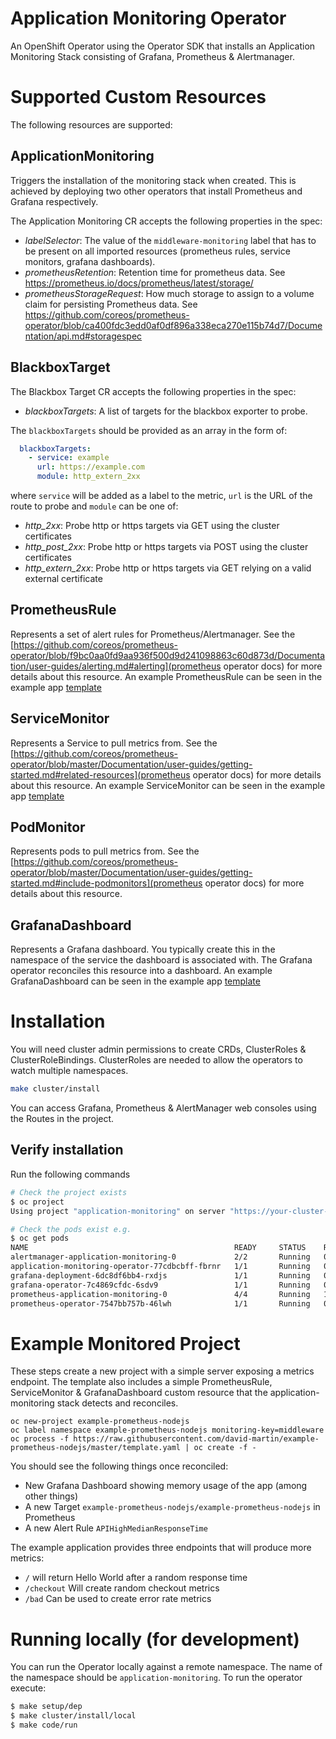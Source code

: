 # Application Monitoring Operator

An OpenShift Operator using the Operator SDK that installs an Application Monitoring Stack consisting of Grafana, Prometheus & Alertmanager.

# Supported Custom Resources

The following resources are supported:

## ApplicationMonitoring
Triggers the installation of the monitoring stack when created. This is achieved by deploying two other operators that install Prometheus and Grafana respectively.

The Application Monitoring CR accepts the following properties in the spec:

* *labelSelector*: The value of the `middleware-monitoring` label that has to be present on all imported resources (prometheus rules, service monitors, grafana dashboards).
* *prometheusRetention*: Retention time for prometheus data. See https://prometheus.io/docs/prometheus/latest/storage/
* *prometheusStorageRequest*: How much storage to assign to a volume claim for persisting Prometheus data. See https://github.com/coreos/prometheus-operator/blob/ca400fdc3edd0af0df896a338eca270e115b74d7/Documentation/api.md#storagespec



## BlackboxTarget
The Blackbox Target CR accepts the following properties in the spec:

* *blackboxTargets*: A list of targets for the blackbox exporter to probe.

The `blackboxTargets` should be provided as an array in the form of:

```yaml
  blackboxTargets:
    - service: example
      url: https://example.com
      module: http_extern_2xx
```

where `service` will be added as a label to the metric, `url` is the URL of the route to probe and `module` can be one of:

* *http_2xx*: Probe http or https targets via GET using the cluster certificates
* *http_post_2xx*: Probe http or https targets via POST using the cluster certificates
* *http_extern_2xx*: Probe http or https targets via GET relying on a valid external certificate

## PrometheusRule

Represents a set of alert rules for Prometheus/Alertmanager. See the [https://github.com/coreos/prometheus-operator/blob/f9bc0aa0fd9aa936f500d9d241098863c60d873d/Documentation/user-guides/alerting.md#alerting](prometheus operator docs) for more details about this resource.
An example PrometheusRule can be seen in the example app [template](https://github.com/david-martin/example-prometheus-nodejs/blob/d647b83116519b650e00401f04c8868280c47778/template.yaml#L92-L111)


## ServiceMonitor

Represents a Service to pull metrics from. See the [https://github.com/coreos/prometheus-operator/blob/master/Documentation/user-guides/getting-started.md#related-resources](prometheus operator docs) for more details about this resource.
An example ServiceMonitor can be seen in the example app [template](https://github.com/david-martin/example-prometheus-nodejs/blob/d647b83116519b650e00401f04c8868280c47778/template.yaml#L79-L91)

## PodMonitor

Represents pods to pull metrics from. See the [https://github.com/coreos/prometheus-operator/blob/master/Documentation/user-guides/getting-started.md#include-podmonitors](prometheus operator docs) for more details about this resource.

## GrafanaDashboard

Represents a Grafana dashboard. You typically create this in the namespace of the service the dashboard is associated with.
The Grafana operator reconciles this resource into a dashboard.
An example GrafanaDashboard can be seen in the example app [template](https://github.com/david-martin/example-prometheus-nodejs/blob/d647b83116519b650e00401f04c8868280c47778/template.yaml#L112-L734)

# Installation

You will need cluster admin permissions to create CRDs, ClusterRoles & ClusterRoleBindings.
ClusterRoles are needed to allow the operators to watch multiple namespaces.

```bash
make cluster/install
```
You can access Grafana, Prometheus & AlertManager web consoles using the Routes in the project.

## Verify installation
Run the following commands
```bash
# Check the project exists
$ oc project
Using project "application-monitoring" on server "https://your-cluster-ip:8443"

# Check the pods exist e.g.
$ oc get pods
NAME                                              READY     STATUS    RESTARTS   AGE
alertmanager-application-monitoring-0             2/2       Running   0          1h
application-monitoring-operator-77cdbcbff-fbrnr   1/1       Running   0          1h
grafana-deployment-6dc8df6bb4-rxdjs               1/1       Running   0          49m
grafana-operator-7c4869cfdc-6sdv9                 1/1       Running   0          1h
prometheus-application-monitoring-0               4/4       Running   1          36m
prometheus-operator-7547bb757b-46lwh              1/1       Running   0          1h
``` 

# Example Monitored Project

These steps create a new project with a simple server exposing a metrics endpoint.
The template also includes a simple PrometheusRule, ServiceMonitor & GrafanaDashboard custom resource that the application-monitoring stack detects and reconciles.

```
oc new-project example-prometheus-nodejs
oc label namespace example-prometheus-nodejs monitoring-key=middleware
oc process -f https://raw.githubusercontent.com/david-martin/example-prometheus-nodejs/master/template.yaml | oc create -f -
```

You should see the following things once reconciled:

* New Grafana Dashboard showing memory usage of the app (among other things)
* A new Target `example-prometheus-nodejs/example-prometheus-nodejs` in Prometheus
* A new Alert Rule `APIHighMedianResponseTime`

The example application provides three endpoints that will produce more metrics:

* `/` will return Hello World after a random response time
* `/checkout` Will create random checkout metrics
* `/bad` Can be used to create error rate metrics

# Running locally (for development)

You can run the Operator locally against a remote namespace. The name of the namespace should be `application-monitoring`. To run the operator execute:

```sh
$ make setup/dep
$ make cluster/install/local
$ make code/run
```


